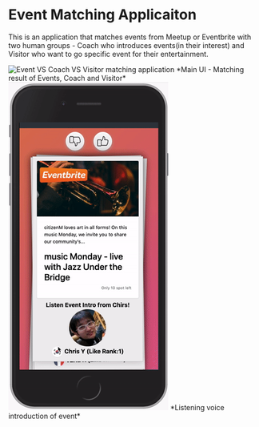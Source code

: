 # Event Matching Applicaiton

This is an application that matches events from Meetup or Eventbrite with two human groups - Coach who introduces events(in their interest) and Visitor who want to go specific event for their entertainment.

<img src="./doc/web2py_app_screenrecord_01.gif" alt="Event VS Coach VS Visitor matching application" />
*Main UI - Matching result of Events, Coach and Visitor*

<img src="./doc/web2py_app_screenrecord_02.gif" alt="Event VS Coach VS Visitor matching application" />
*Listening voice introduction of event*
